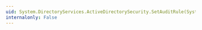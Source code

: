 ```yaml
---
uid: System.DirectoryServices.ActiveDirectorySecurity.SetAuditRule(System.DirectoryServices.ActiveDirectoryAuditRule)
internalonly: False
---
```

